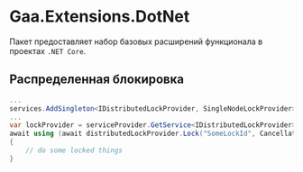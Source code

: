 # Gaa.Extensions.DotNet

Пакет предоставляет набор базовых расширений функционала в проектах `.NET Core`.

## Распределенная блокировка

```cs
...
services.AddSingleton<IDistributedLockProvider, SingleNodeLockProvider>();
...
var lockProvider = serviceProvider.GetService<IDistributedLockProvider>();
await using (await distributedLockProvider.Lock("SomeLockId", CancellationToken.None))
{
    // do some locked things
}
```